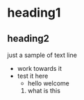 # heading1
## heading2
just a sample of text line
- work towards it
- test it here
  - hello welcome 
  1. what is this 
